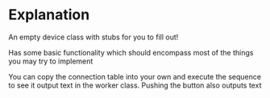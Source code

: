 # Explanation

An empty device class with stubs for you to fill out!

Has some basic functionality which should encompass most of the things you may try to implement

You can copy the connection table into your own and execute the sequence to see it output text in the worker class. Pushing the button also outputs text